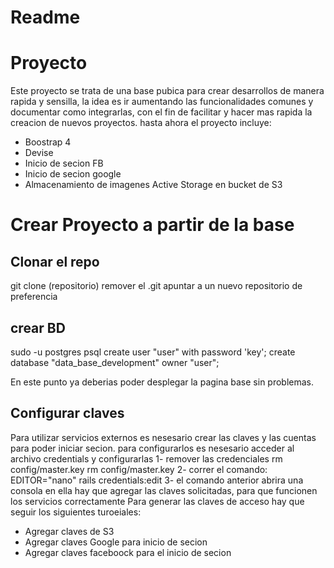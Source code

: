 # Readme

# Proyecto
Este proyecto se trata de una base pubica para crear desarrollos de manera rapida y sensilla, la idea es ir aumentando las funcionalidades comunes y documentar como integrarlas, con el fin de facilitar y hacer mas rapida la creacion de nuevos proyectos. hasta ahora el proyecto incluye:
- Boostrap 4
- Devise
- Inicio de secion FB
- Inicio de secion google
- Almacenamiento de imagenes Active Storage en bucket de S3

# Crear Proyecto a partir de la base

## Clonar el repo
git clone (repositorio)
remover el .git
apuntar a un nuevo repositorio de preferencia

## crear BD
sudo -u postgres psql
create user "user" with password 'key';
create database "data_base_development" owner "user";

En este punto ya deberias poder desplegar la pagina base sin problemas.

## Configurar claves

Para utilizar servicios externos es nesesario crear las claves y las cuentas para poder iniciar secion. para configurarlos es nesesario acceder al archivo credentials y configurarlas
1- remover las credenciales rm config/master.key rm config/master.key
2- correr el comando: EDITOR="nano" rails credentials:edit
3-  el comando anterior abrira una consola en ella hay que agregar las claves solicitadas, para que funcionen los servicios correctamente
Para generar las claves de acceso hay que seguir los siguientes turoeiales:
- Agregar claves de S3
- Agregar claves Google para inicio de secion
- Agregar claves faceboock para el inicio de secion


